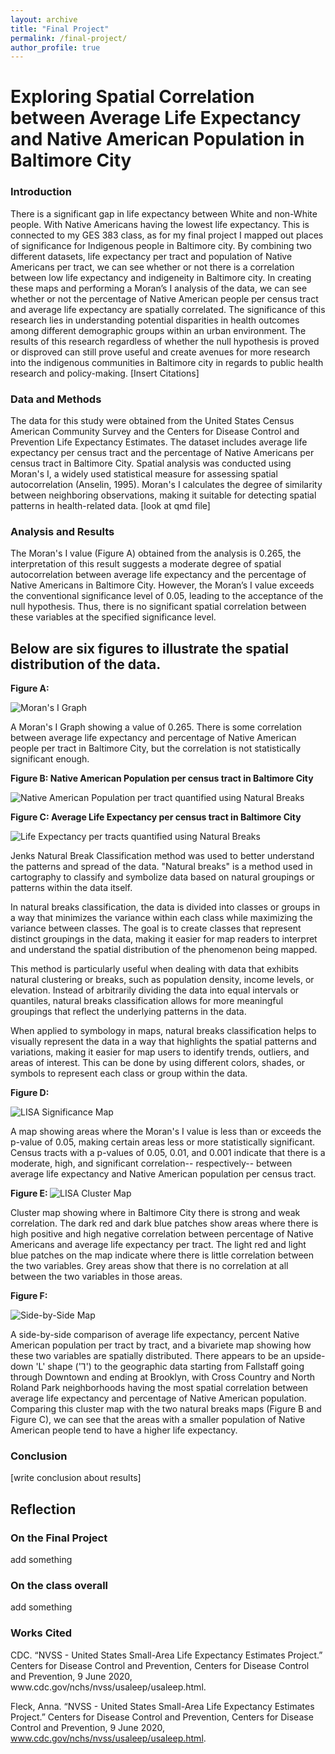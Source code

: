 ```yaml
---
layout: archive
title: "Final Project"
permalink: /final-project/
author_profile: true
---
```


<h1>Exploring Spatial Correlation between Average Life Expectancy and Native American Population in Baltimore City</h1>

<h3> Introduction </h3>

<p> There is a significant gap in life expectancy between White and non-White people. With Native Americans having the lowest life expectancy. This is connected to my GES 383 class, as for my final project I mapped out places of significance for Indigenous people in Baltimore city. By combining two different datasets, life expectancy per tract and population of Native Americans per tract, we can see whether or not there is a correlation between low life expectancy and indigeneity in Baltimore city. In creating these maps and performing a Moran’s I analysis of the data, we can see whether or not the percentage of Native American people per census tract and average life expectancy are spatially correlated. The significance of this research lies in understanding potential disparities in health outcomes among different demographic groups within an urban environment. The results of this research regardless of whether the null hypothesis is proved or disproved can still prove useful and create avenues for more research into the indigenous communities in Baltimore city in regards to public health research and policy-making. 
[Insert Citations] </p>


<h3> Data and Methods </h3>
<p>The data for this study were obtained from the United States Census American Community Survey and the Centers for Disease Control and Prevention Life Expectancy Estimates. The dataset includes average life expectancy per census tract and the percentage of Native Americans per census tract in Baltimore City. Spatial analysis was conducted using Moran's I, a widely used statistical measure for assessing spatial autocorrelation (Anselin, 1995). Moran's I calculates the degree of similarity between neighboring observations, making it suitable for detecting spatial patterns in health-related data.
[look at qmd file]
 </p>
<h3>Analysis and Results </h3>
<p> The Moran's I value (Figure A) obtained from the analysis is 0.265, the interpretation of this result suggests a moderate degree of spatial autocorrelation between average life expectancy and the percentage of Native Americans in Baltimore City. However, the Moran’s I value exceeds the conventional significance level of 0.05, leading to the acceptance of the null hypothesis. Thus, there is no significant spatial correlation between these variables at the specified significance level. </p>


<h2> Below are six figures to illustrate the spatial distribution of the data. </h2>


<b> Figure A: </b>

![Moran's I Graph](/images/moransi_graph.png)

A Moran's I Graph showing a value of 0.265. There is some correlation between average life expectancy and percentage of Native American people per tract in Baltimore City, but the correlation is not statistically significant enough.

<b> Figure B: Native American Population per census tract in Baltimore City </b>

![Native American Population per tract quantified using Natural Breaks](/images/nat_am_nat_break.png)


<b> Figure C: Average Life Expectancy per census tract in Baltimore City </b>

![Life Expectancy per tracts quantified using Natural Breaks](/images/lifeexp_nat_break.png)

<p> Jenks Natural Break Classification method was used to better understand the patterns and spread of the data. "Natural breaks" is a method used in cartography to classify and symbolize data based on natural groupings or patterns within the data itself.

In natural breaks classification, the data is divided into classes or groups in a way that minimizes the variance within each class while maximizing the variance between classes. The goal is to create classes that represent distinct groupings in the data, making it easier for map readers to interpret and understand the spatial distribution of the phenomenon being mapped.

This method is particularly useful when dealing with data that exhibits natural clustering or breaks, such as population density, income levels, or elevation. Instead of arbitrarily dividing the data into equal intervals or quantiles, natural breaks classification allows for more meaningful groupings that reflect the underlying patterns in the data.

When applied to symbology in maps, natural breaks classification helps to visually represent the data in a way that highlights the spatial patterns and variations, making it easier for map users to identify trends, outliers, and areas of interest. This can be done by using different colors, shades, or symbols to represent each class or group within the data. </p>

<b> Figure D: </b>

![LISA Significance Map](/images/lisa_sig_map.png) 

A map showing areas where the Moran's I value is less than or exceeds the p-value of 0.05, making certain areas less or more statistically significant. Census tracts with a p-values of 0.05, 0.01, and 0.001 indicate that there is a moderate, high, and significant  correlation-- respectively-- between average life expectancy and Native American population per census tract.


<b> Figure E: </b>
![LISA Cluster Map](/images/lisa_cluster_map.png) 

Cluster map showing where in Baltimore City there is strong and weak correlation. The dark red and dark blue patches show areas where there is high positive and high negative correlation between percentage of Native Americans and average life expectancy per tract. The light red and light blue patches on the map indicate where there is little correlation between the two variables. Grey areas show that there is no correlation at all between the two variables in those areas.


<b> Figure F: </b>

![Side-by-Side Map](/images/final_map_png.png) 

A side-by-side comparison of average life expectancy, percent Native American population per tract by tract, and a bivariete map showing how these two variables are spatially distributed. There appears to be an upside-down 'L' shape ('ꓶ') to the geographic data starting from Fallstaff going through Downtown and ending at Brooklyn, with Cross Country and North Roland Park neighborhoods having the most spatial correlation between average life expectancy and percentage of Native American population. Comparing this cluster map with the two natural breaks maps (Figure B and Figure C), we can see that the areas with a smaller population of Native American people tend to have a higher life expectancy. 

<h3> Conclusion </h3>
<p>[write conclusion about results] </p>

<h2>Reflection </h2>
<h3> On the Final Project </h3>
<p> add something </p>
<h3>On the class overall </h3>
<p> add something </p>

<h3> Works Cited </h3>
<p>
CDC. “NVSS - United States Small-Area Life Expectancy Estimates Project.” Centers for Disease Control and Prevention, Centers for Disease Control and Prevention, 9 June 2020, www.cdc.gov/nchs/nvss/usaleep/usaleep.html. 
 
Fleck, Anna. “NVSS - United States Small-Area Life Expectancy Estimates Project.” Centers for Disease Control and Prevention, Centers for Disease Control and Prevention, 9 June 2020, www.cdc.gov/nchs/nvss/usaleep/usaleep.html.  

</p>


